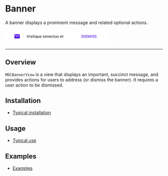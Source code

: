 # Banner

<!-- badges -->

A banner displays a prominent message and related optional actions.

<div class="article__asset article__asset--screenshot">
  <img src="assets/banner.png" alt="Banner" width="320">
</div>

<!-- design-and-api -->

<!-- toc -->

- - -

## Overview

`MDCBannerView` is a view that displays an important, succinct message, and provides actions for users to address (or dismiss the banner). It requires a user action to be dismissed.

## Installation

- [Typical installation](installation.md)

## Usage

- [Typical use](typical-use.md)

## Examples

- [Examples](examples.md)
